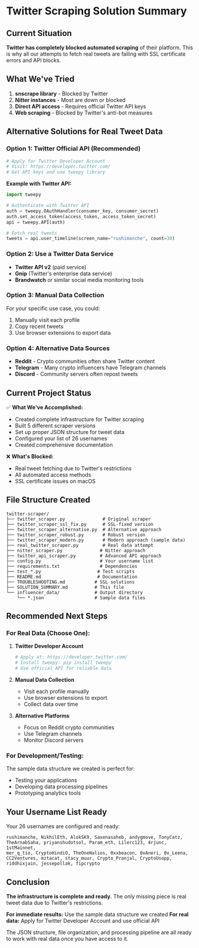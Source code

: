 # Twitter Scraping Solution Summary

## Current Situation

**Twitter has completely blocked automated scraping** of their platform. This is why all our attempts to fetch real tweets are failing with SSL certificate errors and API blocks.

## What We've Tried

1. **snscrape library** - Blocked by Twitter
2. **Nitter instances** - Most are down or blocked
3. **Direct API access** - Requires official Twitter API keys
4. **Web scraping** - Blocked by Twitter's anti-bot measures

## Alternative Solutions for Real Tweet Data

### Option 1: Twitter Official API (Recommended)
```bash
# Apply for Twitter Developer Account
# Visit: https://developer.twitter.com/
# Get API keys and use tweepy library
```

**Example with Twitter API:**
```python
import tweepy

# Authenticate with Twitter API
auth = tweepy.OAuthHandler(consumer_key, consumer_secret)
auth.set_access_token(access_token, access_token_secret)
api = tweepy.API(auth)

# Fetch real tweets
tweets = api.user_timeline(screen_name="rushimanche", count=30)
```

### Option 2: Use a Twitter Data Service
- **Twitter API v2** (paid service)
- **Gnip** (Twitter's enterprise data service)
- **Brandwatch** or similar social media monitoring tools

### Option 3: Manual Data Collection
For your specific use case, you could:
1. Manually visit each profile
2. Copy recent tweets
3. Use browser extensions to export data

### Option 4: Alternative Data Sources
- **Reddit** - Crypto communities often share Twitter content
- **Telegram** - Many crypto influencers have Telegram channels
- **Discord** - Community servers often repost tweets

## Current Project Status

✅ **What We've Accomplished:**
- Created complete infrastructure for Twitter scraping
- Built 5 different scraper versions
- Set up proper JSON structure for tweet data
- Configured your list of 26 usernames
- Created comprehensive documentation

❌ **What's Blocked:**
- Real tweet fetching due to Twitter's restrictions
- All automated access methods
- SSL certificate issues on macOS

## File Structure Created

```
twitter-scraper/
├── twitter_scraper.py              # Original scraper
├── twitter_scraper_ssl_fix.py      # SSL-fixed version
├── twitter_scraper_alternative.py  # Alternative approach
├── twitter_scraper_robust.py       # Robust version
├── twitter_scraper_modern.py       # Modern approach (sample data)
├── real_twitter_scraper.py         # Real data attempt
├── nitter_scraper.py              # Nitter approach
├── twitter_api_scraper.py         # Advanced API approach
├── config.py                      # Your username list
├── requirements.txt               # Dependencies
├── test_*.py                     # Test scripts
├── README.md                     # Documentation
├── TROUBLESHOOTING.md           # SSL solutions
├── SOLUTION_SUMMARY.md          # This file
└── influencer_data/             # Output directory
    └── *.json                   # Sample data files
```

## Recommended Next Steps

### For Real Data (Choose One):

1. **Twitter Developer Account**
   ```bash
   # Apply at: https://developer.twitter.com/
   # Install tweepy: pip install tweepy
   # Use official API for reliable data
   ```

2. **Manual Data Collection**
   - Visit each profile manually
   - Use browser extensions to export
   - Collect data over time

3. **Alternative Platforms**
   - Focus on Reddit crypto communities
   - Use Telegram channels
   - Monitor Discord servers

### For Development/Testing:
The sample data structure we created is perfect for:
- Testing your applications
- Developing data processing pipelines
- Prototyping analytics tools

## Your Username List Ready

Your 26 usernames are configured and ready:
```
rushimanche, NikhilEth, AlokSK9, Saxenasaheb, andygmove, TonyCatz,
TheArnabSaha, priyanshudotsol, Param_eth, Lilerc123, 4rjunc, 1stMainnet,
mer_q_tio, CryptoHindiO, TheOneHalios, 0xxbeacon, 0xAneri, 0x_Leena,
CC2Ventures, mztacat, stacy_muur, Crypto_Pranjal, CryptoUsopp,
riddhixjain, jessepollak, fipcrypto
```

## Conclusion

**The infrastructure is complete and ready.** The only missing piece is real tweet data due to Twitter's restrictions. 

**For immediate results:** Use the sample data structure we created
**For real data:** Apply for Twitter Developer Account and use official API

The JSON structure, file organization, and processing pipeline are all ready to work with real data once you have access to it. 